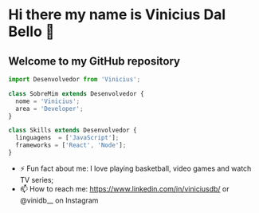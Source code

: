 
# Hi there my name is Vinicius Dal Bello 👋
## Welcome to my GitHub repository

```js
import Desenvolvedor from 'Vinicius';

class SobreMim extends Desenvolvedor {
  nome = 'Vinicius';
  area = 'Developer';
}

class Skills extends Desenvolvedor {
  linguagens  = ['JavaScript'];
  frameworks = ['React', 'Node'];
}
```

- ⚡ Fun fact about me: I love playing basketball, video games and watch TV series;
- 📫 How to reach me: https://www.linkedin.com/in/viniciusdb/ or @vinidb__ on Instagram
